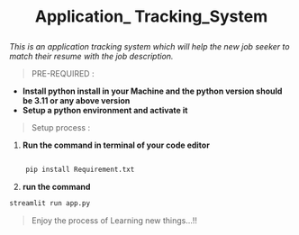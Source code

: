 








# <p style="text-align: center;">Application_ Tracking_System</p>





*This is an application tracking system which will help the new job seeker to match their *resume* with the job description.*


>PRE-REQUIRED :  

- **Install python install in your Machine and the python version should be 3.11 or any above version** 
-  **Setup a python environment and activate it**


>Setup process :  



1. **Run the command in terminal of your code editor**  
```python 

    pip install Requirement.txt

```
2. **run the command**  
  ```python
  streamlit run app.py
  ```
>Enjoy the process of Learning new things...!!




